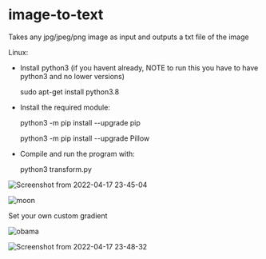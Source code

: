 # image-to-text
Takes any jpg/jpeg/png image as input and outputs a txt file of the image


Linux:

* Install python3 (if you havent already, NOTE to run this you have to have python3 and no lower versions)
    
    sudo apt-get install python3.8

* Install the required module:
    
    python3 -m pip install --upgrade pip
    
    python3 -m pip install --upgrade Pillow

* Compile and run the program with:

    python3 transform.py

![Screenshot from 2022-04-17 23-45-04](https://user-images.githubusercontent.com/95092496/163733267-16df7f0a-4070-41ad-b25e-cdcfc34ffd86.png)

![moon](https://user-images.githubusercontent.com/95092496/163725304-81359842-72c4-4a61-b993-f195ae919f2b.png)

Set your own custom gradient

![obama](https://user-images.githubusercontent.com/95092496/163725925-1a1b2449-044f-4844-ac9a-c8b1bdbea210.jpg)

![Screenshot from 2022-04-17 23-48-32](https://user-images.githubusercontent.com/95092496/163733276-8e8fdc70-377c-4b40-945c-bb6f789f7d29.png)



